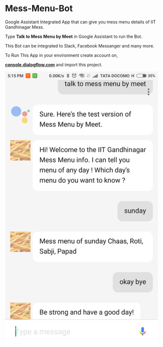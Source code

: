 # Mess-Menu-Bot

Google Assistant Integrated App that can give you mess menu details of IIT Gandhinagar Mess.

Type **Talk to Mess Menu by Meet** in Google Assistant to run the Bot.

This Bot can be integrated to Slack, Facebook Messanger and many more.

To Run This App in your environment create account on,

[**console.dialogflow.com**](console.dialogflow.com) and import this project.

![Sample Image](https://raw.githubusercontent.com/meet7202/Mess-Menu-Bot/master/sample.png)
